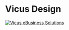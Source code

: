 # Vicus Design
[![Vicus eBusiness Solutions][1]][2]

[1]:
https://www.vicus.nl/img/git/Vicus-eBusiness-Solutions_logo.png

[2]:
https://www.vicus.nl/